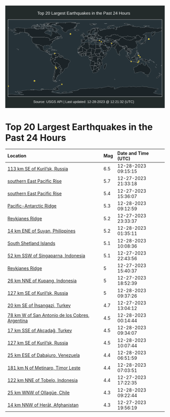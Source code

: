 ![Map](./map.png)

# Top 20 Largest Earthquakes in the Past 24 Hours

| Location | Mag | Date and Time (UTC) |
|:---|:---|:---|
| [113 km SE of Kuril’sk, Russia](https://earthquake.usgs.gov/earthquakes/eventpage/us6000m05c) | 6.5 | 12-28-2023 09:15:15 |
| [southern East Pacific Rise](https://earthquake.usgs.gov/earthquakes/eventpage/us6000m02b) | 5.7 | 12-27-2023 21:33:18 |
| [southern East Pacific Rise](https://earthquake.usgs.gov/earthquakes/eventpage/us6000m00n) | 5.4 | 12-27-2023 15:36:07 |
| [Pacific-Antarctic Ridge](https://earthquake.usgs.gov/earthquakes/eventpage/us6000m05d) | 5.3 | 12-28-2023 09:12:59 |
| [Reykjanes Ridge](https://earthquake.usgs.gov/earthquakes/eventpage/us6000m03g) | 5.2 | 12-27-2023 23:33:37 |
| [14 km ENE of Suyan, Philippines](https://earthquake.usgs.gov/earthquakes/eventpage/us6000m040) | 5.2 | 12-28-2023 01:35:11 |
| [South Shetland Islands](https://earthquake.usgs.gov/earthquakes/eventpage/us6000m05y) | 5.1 | 12-28-2023 10:08:36 |
| [52 km SSW of Singaparna, Indonesia](https://earthquake.usgs.gov/earthquakes/eventpage/us6000m02j) | 5.1 | 12-27-2023 22:43:56 |
| [Reykjanes Ridge](https://earthquake.usgs.gov/earthquakes/eventpage/us6000m00j) | 5 | 12-27-2023 15:40:37 |
| [26 km NNE of Kupang, Indonesia](https://earthquake.usgs.gov/earthquakes/eventpage/us6000m01a) | 5 | 12-27-2023 18:52:39 |
| [127 km SE of Kuril’sk, Russia](https://earthquake.usgs.gov/earthquakes/eventpage/us6000m05n) | 5 | 12-28-2023 09:37:26 |
| [20 km SE of İhsangazi, Turkey](https://earthquake.usgs.gov/earthquakes/eventpage/us6000m009) | 4.7 | 12-27-2023 13:04:12 |
| [78 km W of San Antonio de los Cobres, Argentina](https://earthquake.usgs.gov/earthquakes/eventpage/us6000m03v) | 4.5 | 12-28-2023 00:14:44 |
| [17 km SSE of Akçadağ, Turkey](https://earthquake.usgs.gov/earthquakes/eventpage/us6000m05l) | 4.5 | 12-28-2023 09:34:07 |
| [127 km SE of Kuril’sk, Russia](https://earthquake.usgs.gov/earthquakes/eventpage/us6000m05x) | 4.5 | 12-28-2023 10:07:44 |
| [25 km ESE of Dabajuro, Venezuela](https://earthquake.usgs.gov/earthquakes/eventpage/us6000m04v) | 4.4 | 12-28-2023 06:51:59 |
| [181 km N of Metinaro, Timor Leste](https://earthquake.usgs.gov/earthquakes/eventpage/us6000m04y) | 4.4 | 12-28-2023 07:03:51 |
| [122 km NNE of Tobelo, Indonesia](https://earthquake.usgs.gov/earthquakes/eventpage/us6000m00z) | 4.4 | 12-27-2023 17:22:35 |
| [25 km WNW of Ollagüe, Chile](https://earthquake.usgs.gov/earthquakes/eventpage/us6000m05e) | 4.3 | 12-28-2023 09:22:44 |
| [14 km NNW of Herāt, Afghanistan](https://earthquake.usgs.gov/earthquakes/eventpage/us6000m01w) | 4.3 | 12-27-2023 19:56:19 |
